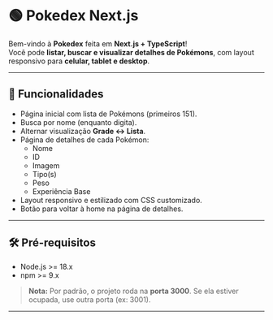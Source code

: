 # 🟢 Pokedex Next.js

Bem-vindo à **Pokedex** feita em **Next.js + TypeScript**!  
Você pode **listar, buscar e visualizar detalhes de Pokémons**, com layout responsivo para **celular, tablet e desktop**.

---

## 🔹 Funcionalidades

- Página inicial com lista de Pokémons (primeiros 151).  
- Busca por nome (enquanto digita).  
- Alternar visualização **Grade ↔ Lista**.  
- Página de detalhes de cada Pokémon:  
  - Nome  
  - ID  
  - Imagem  
  - Tipo(s)  
  - Peso  
  - Experiência Base  
- Layout responsivo e estilizado com CSS customizado.  
- Botão para voltar à home na página de detalhes.

---

## 🛠 Pré-requisitos

- Node.js >= 18.x  
- npm >= 9.x  

> **Nota:** Por padrão, o projeto roda na **porta 3000**. Se ela estiver ocupada, use outra porta (ex: 3001).

---
